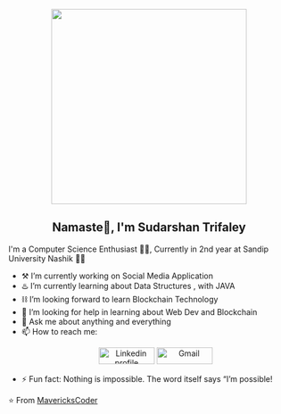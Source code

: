 <p align="Center" ><img src="https://camo.githubusercontent.com/3b7c592ede97b6138ffd4b1cc1541c2f3b11fd39/687474703a2f2f33312e6d656469612e74756d626c722e636f6d2f31376665613932306666333665663466356238373764353231366137616164392f74756d626c725f6d6f39786a65387a5a34317163626975666f315f313238302e676966" height="350px" width ="350px"></p>

<h2 align='Center'>Namaste🙏, I'm Sudarshan Trifaley</h2>

I'm a Computer Science Enthusiast  👨‍💻, Currently in 2nd year  at Sandip University Nashik 👨‍🎓

- ⚒️ I’m currently working on Social Media Application  
- ♨️ I’m currently learning about Data Structures , with JAVA 
- ⛓️ I’m looking forward to learn Blockchain Technology
- 🤔 I’m looking for help in learning about Web Dev and Blockchain 
- 💬 Ask me about anything and everything 
- 📫 How to reach me: <p align='Center'> <a href="https://www.linkedin.com/in/sudarshan-trifaley-188b4023a/"><img alt="Linkedin profile" title="Linkedin" src="https://raw.githubusercontent.com/Thomas-George-T/Thomas-George-T/master/assets/linkedin.svg" width="100" height="30" /></a>
<a href="mailto:trifaleysudarshan@gmail.com"><img alt="Gmail" src="https://raw.githubusercontent.com/Thomas-George-T/Thomas-George-T/master/assets/google-gmail.svg" title="Email" width="100" height="30" /></a></p>
- ⚡ Fun fact: Nothing is impossible. The word itself says “I’m possible! 


⭐️ From [MavericksCoder](https://github.com/MavericksCoder)
